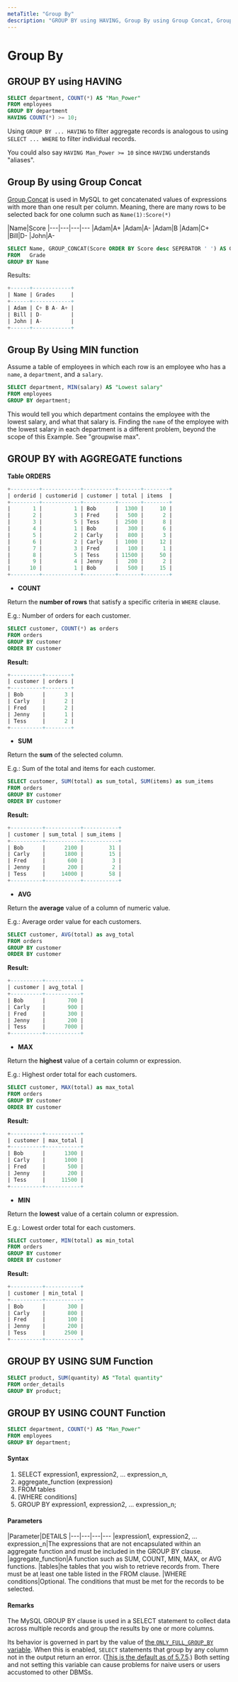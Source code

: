 ```yaml
---
metaTitle: "Group By"
description: "GROUP BY using HAVING, Group By using Group Concat, Group By Using MIN function, GROUP BY with AGGREGATE functions, GROUP BY USING SUM Function, GROUP BY USING COUNT Function"
---
```


# Group By



## GROUP BY using HAVING


```sql
SELECT department, COUNT(*) AS "Man_Power"
FROM employees
GROUP BY department
HAVING COUNT(*) >= 10;

```

Using `GROUP BY ... HAVING` to filter aggregate records is analogous to using `SELECT ... WHERE` to filter individual records.

You could also say `HAVING Man_Power >= 10` since `HAVING` understands "aliases".



## Group By using Group Concat


[Group Concat](http://dev.mysql.com/doc/refman/5.7/en/group-by-functions.html#function_group-concat) is used in MySQL to get concatenated values of expressions with more than one result per column. Meaning, there are many rows to be selected back for one column such as `Name(1):Score(*)`

|Name|Score
|---|---|---|---
|Adam|A+
|Adam|A-
|Adam|B
|Adam|C+
|Bill|D-
|John|A-

```sql
SELECT Name, GROUP_CONCAT(Score ORDER BY Score desc SEPERATOR ' ') AS Grades
FROM   Grade
GROUP BY Name

```

Results:

```sql
+------+------------+ 
| Name | Grades     | 
+------+------------+ 
| Adam | C+ B A- A+ | 
| Bill | D-         | 
| John | A-         | 
+------+------------+ 

```



## Group By Using MIN function


Assume a table of employees in which each row is an employee who has a `name`, a `department`, and a `salary`.

```sql
SELECT department, MIN(salary) AS "Lowest salary"
FROM employees
GROUP BY department;

```

This would tell you which department contains the employee with the lowest salary, and what that salary is. Finding the `name` of the employee with the lowest salary in each department is a different problem, beyond the scope of this Example. See "groupwise max".



## GROUP BY with AGGREGATE functions


**Table ORDERS**

```sql
+---------+------------+----------+-------+--------+
| orderid | customerid | customer | total | items  |
+---------+------------+----------+-------+--------+
|       1 |          1 | Bob      |  1300 |     10 |
|       2 |          3 | Fred     |   500 |      2 |
|       3 |          5 | Tess     |  2500 |      8 |
|       4 |          1 | Bob      |   300 |      6 |
|       5 |          2 | Carly    |   800 |      3 |
|       6 |          2 | Carly    |  1000 |     12 |
|       7 |          3 | Fred     |   100 |      1 |
|       8 |          5 | Tess     | 11500 |     50 |
|       9 |          4 | Jenny    |   200 |      2 |
|      10 |          1 | Bob      |   500 |     15 |
+---------+------------+----------+-------+--------+

```


- **COUNT**

Return the **number of rows** that satisfy a specific criteria in `WHERE` clause.

E.g.: Number of orders for each customer.

```sql
SELECT customer, COUNT(*) as orders
FROM orders
GROUP BY customer
ORDER BY customer

```

**Result:**

```sql
+----------+--------+
| customer | orders |
+----------+--------+
| Bob      |      3 |
| Carly    |      2 |
| Fred     |      2 |
| Jenny    |      1 |
| Tess     |      2 |
+----------+--------+

```


- **SUM**

Return the **sum** of the selected column.

E.g.: Sum of the total and items for each customer.

```sql
SELECT customer, SUM(total) as sum_total, SUM(items) as sum_items
FROM orders
GROUP BY customer
ORDER BY customer

```

**Result:**

```sql
+----------+-----------+-----------+
| customer | sum_total | sum_items |
+----------+-----------+-----------+
| Bob      |      2100 |        31 |
| Carly    |      1800 |        15 |
| Fred     |       600 |         3 |
| Jenny    |       200 |         2 |
| Tess     |     14000 |        58 |
+----------+-----------+-----------+

```


- **AVG**

Return the **average** value of a column of numeric value.

E.g.: Average order value for each customers.

```sql
SELECT customer, AVG(total) as avg_total
FROM orders
GROUP BY customer
ORDER BY customer

```

**Result:**

```sql
+----------+-----------+
| customer | avg_total |
+----------+-----------+
| Bob      |       700 |
| Carly    |       900 |
| Fred     |       300 |
| Jenny    |       200 |
| Tess     |      7000 |
+----------+-----------+

```


- **MAX**

Return the **highest** value of a certain column or expression.

E.g.: Highest order total for each customers.

```sql
SELECT customer, MAX(total) as max_total
FROM orders
GROUP BY customer
ORDER BY customer

```

**Result:**

```sql
+----------+-----------+
| customer | max_total |
+----------+-----------+
| Bob      |      1300 |
| Carly    |      1000 |
| Fred     |       500 |
| Jenny    |       200 |
| Tess     |     11500 |
+----------+-----------+

```


- **MIN**

Return the **lowest** value of a certain column or expression.

E.g.: Lowest order total for each customers.

```sql
SELECT customer, MIN(total) as min_total
FROM orders
GROUP BY customer
ORDER BY customer

```

**Result:**

```sql
+----------+-----------+
| customer | min_total |
+----------+-----------+
| Bob      |       300 |
| Carly    |       800 |
| Fred     |       100 |
| Jenny    |       200 |
| Tess     |      2500 |
+----------+-----------+

```



## GROUP BY USING SUM Function


```sql
SELECT product, SUM(quantity) AS "Total quantity"
FROM order_details
GROUP BY product;

```



## GROUP BY USING COUNT Function


```sql
SELECT department, COUNT(*) AS "Man_Power"
FROM employees
GROUP BY department;

```



#### Syntax


1. SELECT expression1, expression2, ... expression_n,
1. aggregate_function (expression)
1. FROM tables
1. [WHERE conditions]
1. GROUP BY expression1, expression2, ... expression_n;



#### Parameters


|Parameter|DETAILS
|---|---|---|---
|expression1, expression2, ... expression_n|The expressions that are not encapsulated within an aggregate function and must be included in the GROUP BY clause.
|aggregate_function|A function such as SUM, COUNT, MIN, MAX, or AVG functions.
|tables|he tables that you wish to retrieve records from. There must be at least one table listed in the FROM clause.
|WHERE conditions|Optional. The conditions that must be met for the records to be selected.



#### Remarks


The MySQL GROUP BY clause is used in a SELECT statement to collect data across multiple records and group the results by one or more columns.

Its behavior is governed in part by the value of [the `ONLY_FULL_GROUP_BY` variable](http://dev.mysql.com/doc/refman/5.7/en/sql-mode.html#sqlmode_only_full_group_by). When this is enabled, `SELECT` statements that group by any column not in the output return an error. ([This is the default as of 5.7.5](http://dev.mysql.com/doc/refman/5.7/en/group-by-handling.html).) Both setting and not setting this variable can cause problems for naive users or users accustomed to other DBMSs.

